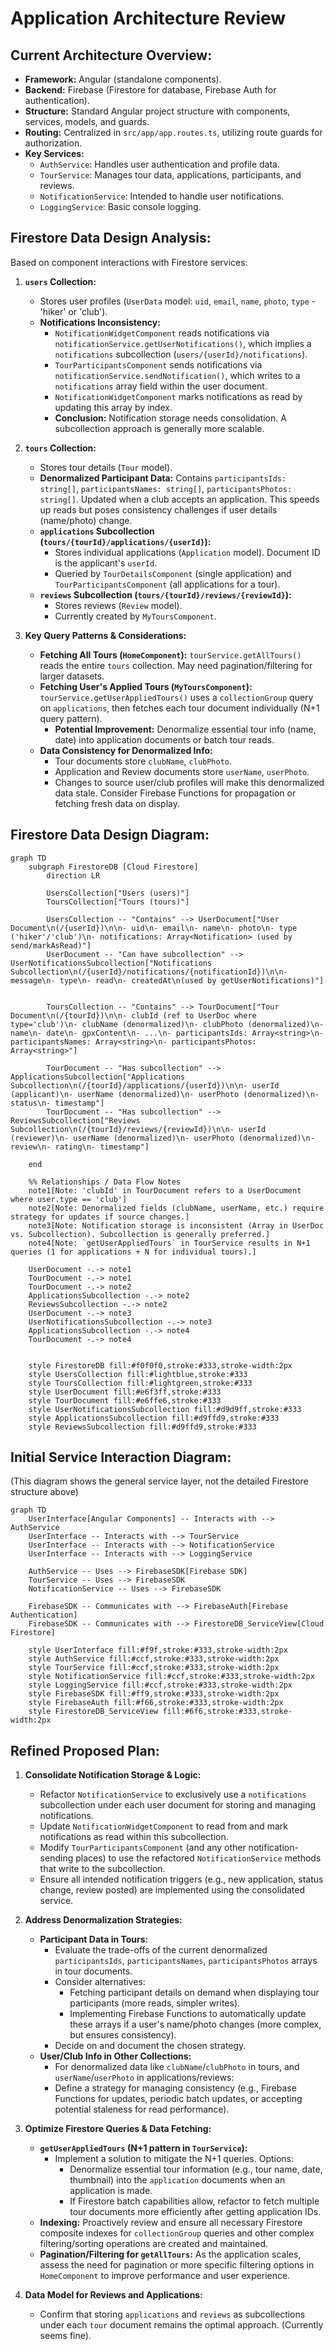 # Application Architecture Review

## Current Architecture Overview:

*   **Framework:** Angular (standalone components).
*   **Backend:** Firebase (Firestore for database, Firebase Auth for authentication).
*   **Structure:** Standard Angular project structure with components, services, models, and guards.
*   **Routing:** Centralized in `src/app/app.routes.ts`, utilizing route guards for authorization.
*   **Key Services:**
    *   `AuthService`: Handles user authentication and profile data.
    *   `TourService`: Manages tour data, applications, participants, and reviews.
    *   `NotificationService`: Intended to handle user notifications.
    *   `LoggingService`: Basic console logging.

## Firestore Data Design Analysis:

Based on component interactions with Firestore services:

1.  **`users` Collection:**
    *   Stores user profiles (`UserData` model: `uid`, `email`, `name`, `photo`, `type` - 'hiker' or 'club').
    *   **Notifications Inconsistency:**
        *   `NotificationWidgetComponent` reads notifications via `notificationService.getUserNotifications()`, which implies a `notifications` subcollection (`users/{userId}/notifications`).
        *   `TourParticipantsComponent` sends notifications via `notificationService.sendNotification()`, which writes to a `notifications` array field within the user document.
        *   `NotificationWidgetComponent` marks notifications as read by updating this array by index.
        *   **Conclusion:** Notification storage needs consolidation. A subcollection approach is generally more scalable.

2.  **`tours` Collection:**
    *   Stores tour details (`Tour` model).
    *   **Denormalized Participant Data:** Contains `participantsIds: string[]`, `participantsNames: string[]`, `participantsPhotos: string[]`. Updated when a club accepts an application. This speeds up reads but poses consistency challenges if user details (name/photo) change.
    *   **`applications` Subcollection (`tours/{tourId}/applications/{userId}`):**
        *   Stores individual applications (`Application` model). Document ID is the applicant's `userId`.
        *   Queried by `TourDetailsComponent` (single application) and `TourParticipantsComponent` (all applications for a tour).
    *   **`reviews` Subcollection (`tours/{tourId}/reviews/{reviewId}`):**
        *   Stores reviews (`Review` model).
        *   Currently created by `MyToursComponent`.

3.  **Key Query Patterns & Considerations:**
    *   **Fetching All Tours (`HomeComponent`):** `tourService.getAllTours()` reads the entire `tours` collection. May need pagination/filtering for larger datasets.
    *   **Fetching User's Applied Tours (`MyToursComponent`):** `tourService.getUserAppliedTours()` uses a `collectionGroup` query on `applications`, then fetches each tour document individually (N+1 query pattern).
        *   **Potential Improvement:** Denormalize essential tour info (name, date) into application documents or batch tour reads.
    *   **Data Consistency for Denormalized Info:**
        *   Tour documents store `clubName`, `clubPhoto`.
        *   Application and Review documents store `userName`, `userPhoto`.
        *   Changes to source user/club profiles will make this denormalized data stale. Consider Firebase Functions for propagation or fetching fresh data on display.

## Firestore Data Design Diagram:

```mermaid
graph TD
    subgraph FirestoreDB [Cloud Firestore]
        direction LR

        UsersCollection["Users (users)"]
        ToursCollection["Tours (tours)"]

        UsersCollection -- "Contains" --> UserDocument["User Document\n(/{userId})\n\n- uid\n- email\n- name\n- photo\n- type ('hiker'/'club')\n- notifications: Array<Notification> (used by send/markAsRead)"]
        UserDocument -- "Can have subcollection" --> UserNotificationsSubcollection["Notifications Subcollection\n(/{userId}/notifications/{notificationId})\n\n- message\n- type\n- read\n- createdAt\n(used by getUserNotifications)"]


        ToursCollection -- "Contains" --> TourDocument["Tour Document\n(/{tourId})\n\n- clubId (ref to UserDoc where type='club')\n- clubName (denormalized)\n- clubPhoto (denormalized)\n- name\n- date\n- gpxContent\n- ...\n- participantsIds: Array<string>\n- participantsNames: Array<string>\n- participantsPhotos: Array<string>"]

        TourDocument -- "Has subcollection" --> ApplicationsSubcollection["Applications Subcollection\n(/{tourId}/applications/{userId})\n\n- userId (applicant)\n- userName (denormalized)\n- userPhoto (denormalized)\n- status\n- timestamp"]
        TourDocument -- "Has subcollection" --> ReviewsSubcollection["Reviews Subcollection\n(/{tourId}/reviews/{reviewId})\n\n- userId (reviewer)\n- userName (denormalized)\n- userPhoto (denormalized)\n- review\n- rating\n- timestamp"]

    end

    %% Relationships / Data Flow Notes
    note1[Note: 'clubId' in TourDocument refers to a UserDocument where user.type == 'club']
    note2[Note: Denormalized fields (clubName, userName, etc.) require strategy for updates if source changes.]
    note3[Note: Notification storage is inconsistent (Array in UserDoc vs. Subcollection). Subcollection is generally preferred.]
    note4[Note: `getUserAppliedTours` in TourService results in N+1 queries (1 for applications + N for individual tours).]

    UserDocument -.-> note1
    TourDocument -.-> note1
    TourDocument -.-> note2
    ApplicationsSubcollection -.-> note2
    ReviewsSubcollection -.-> note2
    UserDocument -.-> note3
    UserNotificationsSubcollection -.-> note3
    ApplicationsSubcollection -.-> note4
    TourDocument -.-> note4


    style FirestoreDB fill:#f0f0f0,stroke:#333,stroke-width:2px
    style UsersCollection fill:#lightblue,stroke:#333
    style ToursCollection fill:#lightgreen,stroke:#333
    style UserDocument fill:#e6f3ff,stroke:#333
    style TourDocument fill:#e6ffe6,stroke:#333
    style UserNotificationsSubcollection fill:#d9d9ff,stroke:#333
    style ApplicationsSubcollection fill:#d9ffd9,stroke:#333
    style ReviewsSubcollection fill:#d9ffd9,stroke:#333
```

## Initial Service Interaction Diagram:

(This diagram shows the general service layer, not the detailed Firestore structure above)
```mermaid
graph TD
    UserInterface[Angular Components] -- Interacts with --> AuthService
    UserInterface -- Interacts with --> TourService
    UserInterface -- Interacts with --> NotificationService
    UserInterface -- Interacts with --> LoggingService

    AuthService -- Uses --> FirebaseSDK[Firebase SDK]
    TourService -- Uses --> FirebaseSDK
    NotificationService -- Uses --> FirebaseSDK

    FirebaseSDK -- Communicates with --> FirebaseAuth[Firebase Authentication]
    FirebaseSDK -- Communicates with --> FirestoreDB_ServiceView[Cloud Firestore]

    style UserInterface fill:#f9f,stroke:#333,stroke-width:2px
    style AuthService fill:#ccf,stroke:#333,stroke-width:2px
    style TourService fill:#ccf,stroke:#333,stroke-width:2px
    style NotificationService fill:#ccf,stroke:#333,stroke-width:2px
    style LoggingService fill:#ccf,stroke:#333,stroke-width:2px
    style FirebaseSDK fill:#ff9,stroke:#333,stroke-width:2px
    style FirebaseAuth fill:#f66,stroke:#333,stroke-width:2px
    style FirestoreDB_ServiceView fill:#6f6,stroke:#333,stroke-width:2px
```

## Refined Proposed Plan:

1.  **Consolidate Notification Storage & Logic:**
    *   Refactor `NotificationService` to exclusively use a `notifications` subcollection under each user document for storing and managing notifications.
    *   Update `NotificationWidgetComponent` to read from and mark notifications as read within this subcollection.
    *   Modify `TourParticipantsComponent` (and any other notification-sending places) to use the refactored `NotificationService` methods that write to the subcollection.
    *   Ensure all intended notification triggers (e.g., new application, status change, review posted) are implemented using the consolidated service.

2.  **Address Denormalization Strategies:**
    *   **Participant Data in Tours:**
        *   Evaluate the trade-offs of the current denormalized `participantsIds`, `participantsNames`, `participantsPhotos` arrays in tour documents.
        *   Consider alternatives:
            *   Fetching participant details on demand when displaying tour participants (more reads, simpler writes).
            *   Implementing Firebase Functions to automatically update these arrays if a user's name/photo changes (more complex, but ensures consistency).
        *   Decide on and document the chosen strategy.
    *   **User/Club Info in Other Collections:**
        *   For denormalized data like `clubName`/`clubPhoto` in tours, and `userName`/`userPhoto` in applications/reviews:
        *   Define a strategy for managing consistency (e.g., Firebase Functions for updates, periodic batch updates, or accepting potential staleness for read performance).

3.  **Optimize Firestore Queries & Data Fetching:**
    *   **`getUserAppliedTours` (N+1 pattern in `TourService`):**
        *   Implement a solution to mitigate the N+1 queries. Options:
            *   Denormalize essential tour information (e.g., tour name, date, thumbnail) into the `application` documents when an application is made.
            *   If Firestore batch capabilities allow, refactor to fetch multiple tour documents more efficiently after getting application IDs.
    *   **Indexing:** Proactively review and ensure all necessary Firestore composite indexes for `collectionGroup` queries and other complex filtering/sorting operations are created and maintained.
    *   **Pagination/Filtering for `getAllTours`:** As the application scales, assess the need for pagination or more specific filtering options in `HomeComponent` to improve performance and user experience.

4.  **Data Model for Reviews and Applications:**
    *   Confirm that storing `applications` and `reviews` as subcollections under each `tour` document remains the optimal approach. (Currently seems fine).